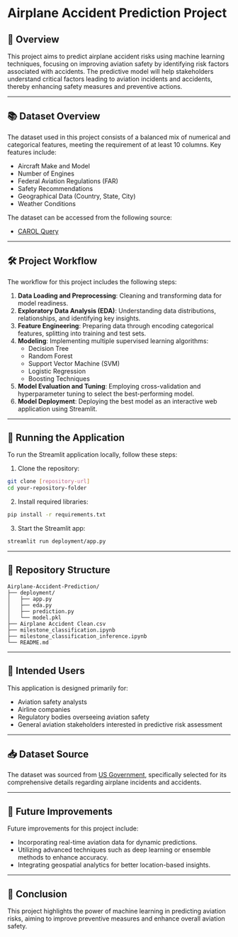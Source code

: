 # Airplane Accident Prediction Project

## 🚀 Overview

This project aims to predict airplane accident risks using machine learning techniques, focusing on improving aviation safety by identifying risk factors associated with accidents. The predictive model will help stakeholders understand critical factors leading to aviation incidents and accidents, thereby enhancing safety measures and preventive actions.

---

## 📚 Dataset Overview

The dataset used in this project consists of a balanced mix of numerical and categorical features, meeting the requirement of at least 10 columns. Key features include:

- Aircraft Make and Model
- Number of Engines
- Federal Aviation Regulations (FAR)
- Safety Recommendations
- Geographical Data (Country, State, City)
- Weather Conditions

The dataset can be accessed from the following source:
- [CAROL Query](https://data.ntsb.gov/carol-main-public/basic-search)

---

## 🛠️ Project Workflow

The workflow for this project includes the following steps:

1. **Data Loading and Preprocessing**: Cleaning and transforming data for model readiness.
2. **Exploratory Data Analysis (EDA)**: Understanding data distributions, relationships, and identifying key insights.
3. **Feature Engineering**: Preparing data through encoding categorical features, splitting into training and test sets.
4. **Modeling**: Implementing multiple supervised learning algorithms:
   - Decision Tree
   - Random Forest
   - Support Vector Machine (SVM)
   - Logistic Regression
   - Boosting Techniques
4. **Model Evaluation and Tuning**: Employing cross-validation and hyperparameter tuning to select the best-performing model.
5. **Model Deployment**: Deploying the best model as an interactive web application using Streamlit.

---

## 🚀 Running the Application

To run the Streamlit application locally, follow these steps:

1. Clone the repository:
```bash
git clone [repository-url]
cd your-repository-folder
```

2. Install required libraries:
```bash
pip install -r requirements.txt
```

3. Start the Streamlit app:
```bash
streamlit run deployment/app.py
```

---

## 📁 Repository Structure

```
Airplane-Accident-Prediction/
├── deployment/
│   ├── app.py
│   ├── eda.py
│   ├── prediction.py
│   └── model.pkl
├── Airplane Accident Clean.csv
├── milestone_classification.ipynb
├── milestone_classification_inference.ipynb
└── README.md
```

---

## 🎯 Intended Users

This application is designed primarily for:
- Aviation safety analysts
- Airline companies
- Regulatory bodies overseeing aviation safety
- General aviation stakeholders interested in predictive risk assessment

---

## 📥 Dataset Source

The dataset was sourced from [US Government](https://data.ntsb.gov/carol-main-public/basic-search), specifically selected for its comprehensive details regarding airplane incidents and accidents.

---

## 📌 Future Improvements

Future improvements for this project include:
- Incorporating real-time aviation data for dynamic predictions.
- Utilizing advanced techniques such as deep learning or ensemble methods to enhance accuracy.
- Integrating geospatial analytics for better location-based insights.

---

## 📑 Conclusion

This project highlights the power of machine learning in predicting aviation risks, aiming to improve preventive measures and enhance overall aviation safety.

